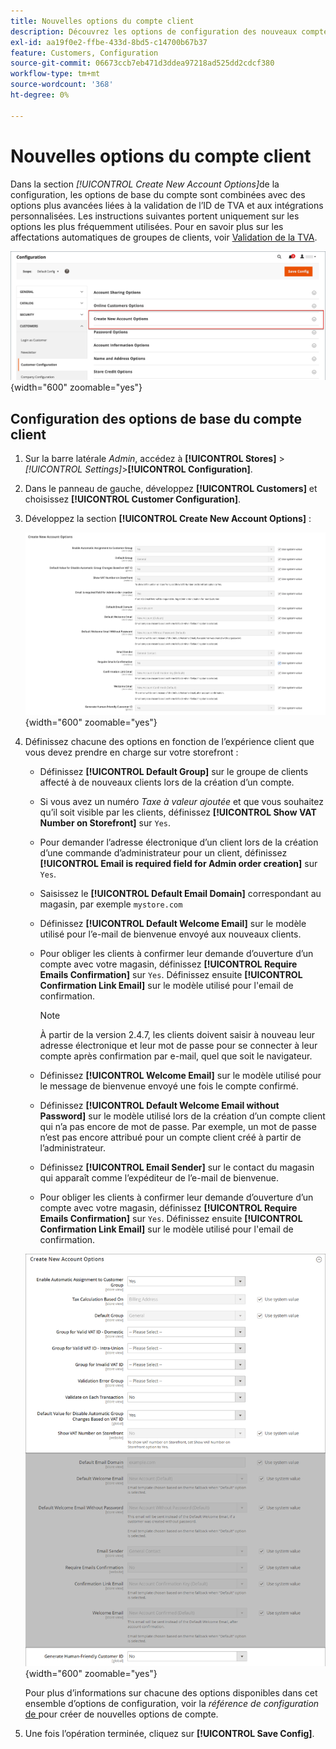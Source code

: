 ```yaml
---
title: Nouvelles options du compte client
description: Découvrez les options de configuration des nouveaux comptes clients de votre boutique.
exl-id: aa19f0e2-ffbe-433d-8bd5-c14700b67b37
feature: Customers, Configuration
source-git-commit: 06673ccb7eb471d3ddea97218ad525dd2cdcf380
workflow-type: tm+mt
source-wordcount: '368'
ht-degree: 0%

---
```


# Nouvelles options du compte client

Dans la section _[!UICONTROL Create New Account Options]_&#x200B;de la configuration, les options de base du compte sont combinées avec des options plus avancées liées à la validation de l’ID de TVA et aux intégrations personnalisées. Les instructions suivantes portent uniquement sur les options les plus fréquemment utilisées. Pour en savoir plus sur les affectations automatiques de groupes de clients, voir [Validation de la TVA](../stores-purchase/vat.md).

![Créer des options de compte](assets/customer-configuration-create-new-account-options.png){width="600" zoomable="yes"}

## Configuration des options de base du compte client

1. Sur la barre latérale _Admin_, accédez à **[!UICONTROL Stores]** > _[!UICONTROL Settings]_>**[!UICONTROL Configuration]**.

1. Dans le panneau de gauche, développez **[!UICONTROL Customers]** et choisissez **[!UICONTROL Customer Configuration]**.

1. Développez la section **[!UICONTROL Create New Account Options]** :

   ![ Paramètres par défaut Créer des options de compte ](../configuration-reference/customers/assets/customer-configuration-create-new-account-options.png){width="600" zoomable="yes"}

1. Définissez chacune des options en fonction de l’expérience client que vous devez prendre en charge sur votre storefront :

   - Définissez **[!UICONTROL Default Group]** sur le groupe de clients affecté à de nouveaux clients lors de la création d’un compte.

   - Si vous avez un numéro _Taxe à valeur ajoutée_ et que vous souhaitez qu’il soit visible par les clients, définissez **[!UICONTROL Show VAT Number on Storefront]** sur `Yes`.

   - Pour demander l’adresse électronique d’un client lors de la création d’une commande d’administrateur pour un client, définissez **[!UICONTROL Email is required field for Admin order creation]** sur `Yes`.

   - Saisissez le **[!UICONTROL Default Email Domain]** correspondant au magasin, par exemple `mystore.com`

   - Définissez **[!UICONTROL Default Welcome Email]** sur le modèle utilisé pour l’e-mail de bienvenue envoyé aux nouveaux clients.

   - Pour obliger les clients à confirmer leur demande d’ouverture d’un compte avec votre magasin, définissez **[!UICONTROL Require Emails Confirmation]** sur `Yes`. Définissez ensuite **[!UICONTROL Confirmation Link Email]** sur le modèle utilisé pour l&#39;email de confirmation.

     >[!NOTE]
     >
     >À partir de la version 2.4.7, les clients doivent saisir à nouveau leur adresse électronique et leur mot de passe pour se connecter à leur compte après confirmation par e-mail, quel que soit le navigateur.

   - Définissez **[!UICONTROL Welcome Email]** sur le modèle utilisé pour le message de bienvenue envoyé une fois le compte confirmé.

   - Définissez **[!UICONTROL Default Welcome Email without Password]** sur le modèle utilisé lors de la création d’un compte client qui n’a pas encore de mot de passe. Par exemple, un mot de passe n’est pas encore attribué pour un compte client créé à partir de l’administrateur.

   - Définissez **[!UICONTROL Email Sender]** sur le contact du magasin qui apparaît comme l’expéditeur de l’e-mail de bienvenue.

   - Pour obliger les clients à confirmer leur demande d’ouverture d’un compte avec votre magasin, définissez **[!UICONTROL Require Emails Confirmation]** sur `Yes`. Définissez ensuite **[!UICONTROL Confirmation Link Email]** sur le modèle utilisé pour l&#39;email de confirmation.

   ![Créer des options de compte avec la TVA activée](../configuration-reference/customers/assets/customer-configuration-create-new-account-options-vat.png){width="600" zoomable="yes"}

   Pour plus d’informations sur chacune des options disponibles dans cet ensemble d’options de configuration, voir la _référence de configuration_ [ de ](../configuration-reference/customers/customer-configuration.md) pour créer de nouvelles options de compte.

1. Une fois l’opération terminée, cliquez sur **[!UICONTROL Save Config]**.
